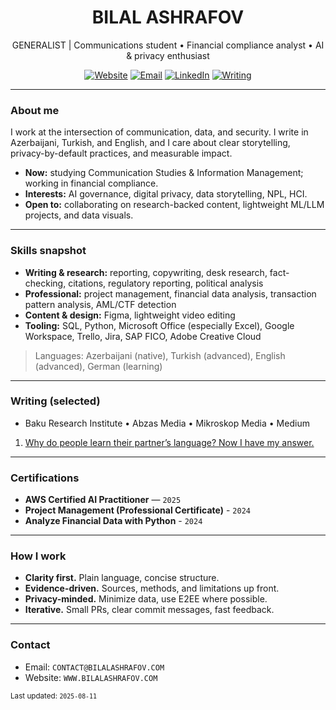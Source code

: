 <!--
Profile README for: Billy
Style: minimal, professional, link-first
Note: Replace YOUR_* placeholders below.
-->

<h1 align="center">BILAL ASHRAFOV</h1>
<p align="center">
  GENERALIST | Communications student • Financial compliance analyst • AI & privacy enthusiast
</p>

<p align="center">
  <a href="https://bllshrfv.com"><img alt="Website" src="https://img.shields.io/badge/website-visit-blue"></a>
  <a href="mailto:contact@bilalashrafov"><img alt="Email" src="https://img.shields.io/badge/email-contact-informational"></a>
  <a href="https://linkedin.com/in/bllshrfv"><img alt="LinkedIn" src="https://img.shields.io/badge/LinkedIn-connect-blue"></a>
  <a href="https://medium.com/@bllshrfv"><img alt="Writing" src="https://img.shields.io/badge/writing-portfolio-success"></a>
</p>

---

### About me
I work at the intersection of communication, data, and security. I write in Azerbaijani, Turkish, and English, and I care about clear storytelling, privacy-by-default practices, and measurable impact.

- **Now:** studying Communication Studies & Information Management; working in financial compliance.  
- **Interests:** AI governance, digital privacy, data storytelling, NPL, HCI.  
- **Open to:** collaborating on research-backed content, lightweight ML/LLM projects, and data visuals.

---

### Skills snapshot
- **Writing & research:** reporting, copywriting, desk research, fact-checking, citations, regulatory reporting, political analysis
- **Professional:** project management, financial data analysis, transaction pattern analysis, AML/CTF detection
- **Content & design:** Figma, lightweight video editing
- **Tooling:** SQL, Python, Microsoft Office (especially Excel), Google Workspace, Trello, Jira, SAP FICO, Adobe Creative Cloud

> Languages: Azerbaijani (native), Turkish (advanced), English (advanced), German (learning)

---

### Writing (selected)
- Baku Research Institute • Abzas Media • Mikroskop Media • Medium  

1. [Why do people learn their partner’s language? Now I have my answer.](https://medium.com/@bllshrfv/why-do-people-learn-their-partners-language-now-i-have-my-answer-bab9bf7ab5d4)

---

### Certifications
- **AWS Certified AI Practitioner** — `2025`
- **Project Management (Professional Certificate)** - `2024`
- **Analyze Financial Data with Python** - `2024`

---

### How I work
- **Clarity first.** Plain language, concise structure.
- **Evidence-driven.** Sources, methods, and limitations up front.  
- **Privacy-minded.** Minimize data, use E2EE where possible.  
- **Iterative.** Small PRs, clear commit messages, fast feedback.

---

### Contact
- Email: `CONTACT@BILALASHRAFOV.COM`   
- Website: `WWW.BILALASHRAFOV.COM`

<sub>Last updated: `2025-08-11`</sub>
